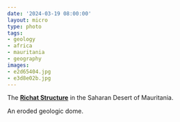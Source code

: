 ```yaml
---
date: '2024-03-19 08:00:00'
layout: micro
type: photo
tags:
- geology
- africa
- mauritania
- geography
images:
- e2d65404.jpg
- e3d8e02b.jpg
---
```


The [**Richat Structure**](https://en.wikipedia.org/wiki/Richat_Structure) in the Saharan Desert of Mauritania.

An eroded geologic dome.
